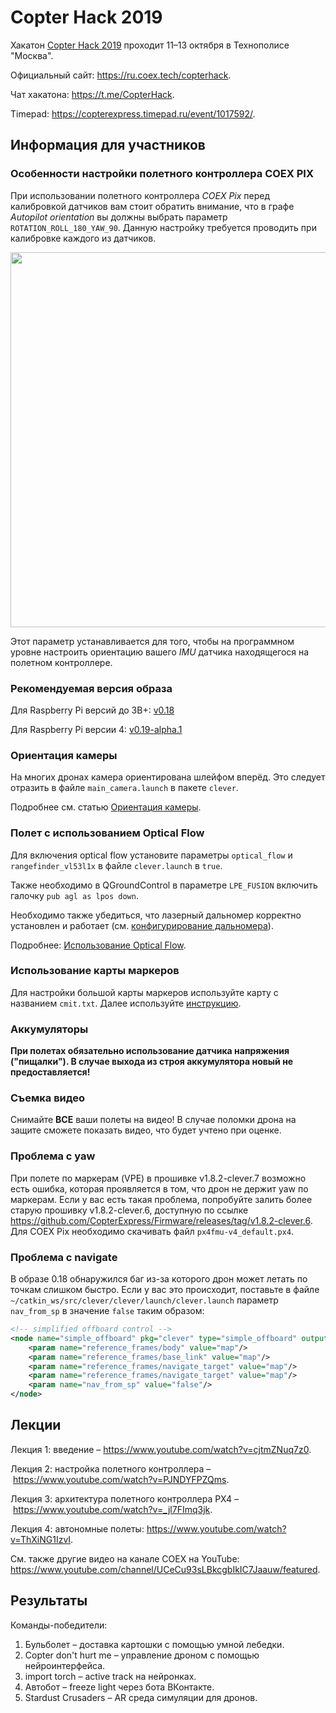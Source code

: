 # Copter Hack 2019

Хакатон [Copter Hack 2019](https://copterexpress.timepad.ru/event/1017592/) проходит 11–13 октября в Технополисе "Москва".

Официальный сайт: https://ru.coex.tech/copterhack.

Чат хакатона: https://t.me/CopterHack.

Timepad: https://copterexpress.timepad.ru/event/1017592/.

## Информация для участников

### Особенности настройки полетного контроллера COEX PIX

При использовании полетного контроллера *COEX Pix* перед калибровкой датчиков вам стоит обратить внимание, что в графе *Autopilot orientation* вы должны выбрать параметр `ROTATION_ROLL_180_YAW_90`. Данную настройку требуется проводить при калибровке каждого из датчиков.

<img src="../assets/autopilot_orientation.png" class="center" width=600>

Этот параметр устанавливается для того, чтобы на программном уровне настроить ориентацию вашего *IMU* датчика находящегося на полетном контроллере.

### Рекомендуемая версия образа

Для Raspberry Pi версий до 3B+: [v0.18](https://github.com/CopterExpress/drone/releases/tag/v0.18)

Для Raspberry Pi версии 4: [v0.19-alpha.1](https://github.com/CopterExpress/drone/releases/tag/v0.19-alpha.1)

### Ориентация камеры

На многих дронах камера ориентирована шлейфом вперёд. Это следует отразить в файле `main_camera.launch` в пакете `clever`.

Подробнее см. статью [Ориентация камеры](camera_setup.md).

### Полет с использованием Optical Flow

Для включения optical flow установите параметры `optical_flow` и `rangefinder_vl53l1x` в файле `clever.launch` в `true`.

Также необходимо в QGroundControl в параметре `LPE_FUSION` включить галочку `pub agl as lpos down`.

Необходимо также убедиться, что лазерный дальномер корректно установлен и работает (см. [конфигурирование дальномера](laser.md)).

Подробнее: [Использование Optical Flow](optical_flow.md).

### Использование карты маркеров

Для настройки большой карты маркеров используйте карту с названием `cmit.txt`. Далее используйте [инструкцию](aruco_map.md).

### Аккумуляторы

**При полетах обязательно использование датчика напряжения ("пищалки"). В случае выхода из строя аккумулятора новый не предоставляется!**

### Съемка видео

Снимайте **ВСЕ** ваши полеты на видео! В случае поломки дрона на защите сможете показать видео, что будет учтено при оценке.

### Проблема с yaw

При полете по маркерам (VPE) в прошивке v1.8.2-clever.7 возможно есть ошибка, которая проявляется в том, что дрон не держит yaw по маркерам. Если у вас есть такая проблема, попробуйте залить более старую прошивку v1.8.2-clever.6, доступную по ссылке https://github.com/CopterExpress/Firmware/releases/tag/v1.8.2-clever.6. Для COEX Pix необходимо скачивать файл `px4fmu-v4_default.px4`.

### Проблема с navigate

В образе 0.18 обнаружился баг из-за которого дрон может летать по точкам слишком быстро. Если у вас это происходит, поставьте в файле `~/catkin_ws/src/clever/clever/launch/clever.launch` параметр `nav_from_sp` в значение `false` таким образом:

```xml
<!-- simplified offboard control -->
<node name="simple_offboard" pkg="clever" type="simple_offboard" output="screen" clear_params="true">
    <param name="reference_frames/body" value="map"/>
    <param name="reference_frames/base_link" value="map"/>
    <param name="reference_frames/navigate_target" value="map"/>
    <param name="reference_frames/navigate_target" value="map"/>
    <param name="nav_from_sp" value="false"/>
</node>
```

## Лекции

Лекция 1: введение – https://www.youtube.com/watch?v=cjtmZNuq7z0.

Лекция 2: настройка полетного контроллера – https://www.youtube.com/watch?v=PJNDYFPZQms.

Лекция 3: архитектура полетного контроллера PX4 – https://www.youtube.com/watch?v=_jl7FImq3jk.

Лекция 4: автономные полеты: https://www.youtube.com/watch?v=ThXiNG1IzvI.

См. также другие видео на канале COEX на YouTube: https://www.youtube.com/channel/UCeCu93sLBkcgbIkIC7Jaauw/featured.

## Результаты

Команды-победители:

1. Бульболет – доставка картошки с помощью умной лебедки.
2. Copter don't hurt me – управление дроном с помощью нейроинтерфейса.
3. import torch – active track на нейронках.
4. Автобот – freeze light через бота ВКонтакте.
5. Stardust Crusaders – AR среда симуляции для дронов.

